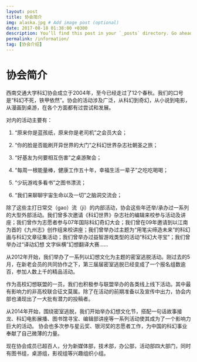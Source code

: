 ```yaml
---
layout: post
title: 协会简介
img: alaska.jpg # Add image post (optional)
date: 2017-08-18 01:38:00 +0300
description: You’ll find this post in your `_posts` directory. Go ahead and edit it and re-build the site to see your changes. # Add post description (optional)
permalink: /information/
tag: [协会介绍]
---
```


# 协会简介

西南交通大学科幻协会成立于2004年，至今已经走过了12个春秋。我们的口号是“科幻不死，铁甲依然”。协会的活动涉及广泛，从科幻到奇幻，从小说到电影，从漫画到桌游，在各个方面都有过尝试和发展。

对内的活动主要有：

1.  “原来你是蓝孩纸，原来你是老司机”之会员大会；

2.  “你的脸是否能刷开异世界的大门”之科幻世界杂志社朝圣之旅；

3.  “好基友为何要相互伤害”之桌游聚会；

4.  “每周一根能量棒，健康工作五十年，幸福生活一辈子”之吃吃喝喝；

5.  “少玩游戏多看书”之图书漂流；

6.  “我们来聊聊宇宙生命以及一切”之脑洞交流会；

除了这些主打日常交（gao）流（ji）的内部活动，协会这些年还举/承办过一系列的大型外部活动。我们曾多次邀请《科幻世界》杂志社的编辑来校参与活动及讲座；我们曾作为志愿者参与07年国际科幻奇幻大会；我们曾在09年邀请到以江南为首的《九州志》创作组来校讲座；我们曾举办过主题为“用笔尖缔造未来”的科幻画与科幻文章征集活动；我们曾举办过益智游戏类型的活动“科幻大寻宝”；我们曾举办过“译动幻想 文字纵横”幻想翻译大赛...... 

从2012年开始，我们举办了一系列以幻想文化为主题的密室逃脱活动。刚过去的5月，在新老会员的共同协作之下，第三届届密室逃脱已经变成了一个报名组数逾百，参加人数上千的精品活动。

作为高校幻想联盟的一员，我们也积极参与联盟举办的各类线上线下活动。其中最有影响力的非高校联合征文莫属。除了在活动的前期准备以及宣传中出力，协会内部也涌现出了一大批有潜力的投稿者。 

从2014年开始，围绕密室逃脱，我们开始举办幻想文化节，搭配一句话故事接龙、科幻电影展播、图书馆寻宝、编辑部讲座等一系列活动使其成为了一个影响力巨大的活动。
协会也多次参与星云奖、银河奖的志愿者工作，为中国的科幻事业奉献了自己微薄的力量。 

现在协会成员已超百人，分为新媒体部，技术部，办公部，活动部四大部门，同时有图书组，桌游组，影视组等兴趣组织小组。



